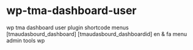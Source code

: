 # wp-tma-dashboard-user
wp tma dashboard user plugin shortcode menus
[tmaudasbourd_dashboard] [tmaudasbourd_dashboardid]
en & fa menu admin tools wp
